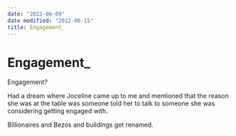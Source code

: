 ```yaml
---
date: "2022-06-09"
date modified: "2022-06-15"
title: Engagement_
---
```


# Engagement_
Engagement?

Had a dream where Joceline came up to me and mentioned that the reason she was at the table was someone told her to talk to someone she was considering getting engaged with.

Billionaires and Bezos and buildings get renamed.
